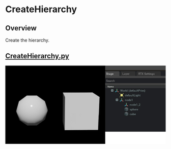 # CreateHierarchy

## Overview

Create the hierarchy.    

## [CreateHierarchy.py](./CreateHierarchy.py)    

![createHierarchy_img.jpg](./images/createHierarchy_img.jpg)    


